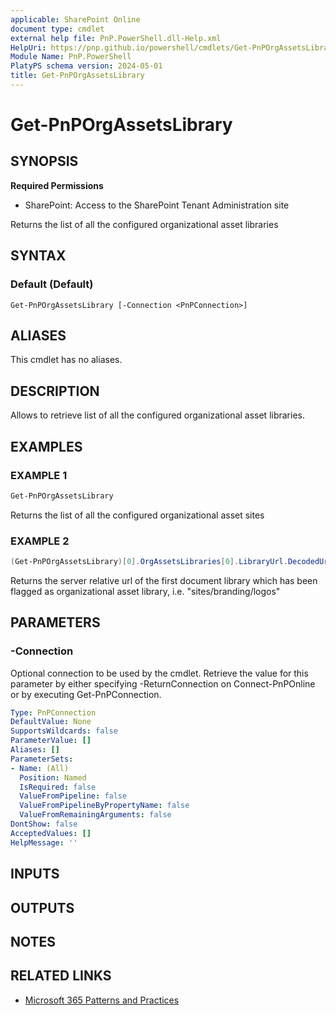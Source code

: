 ```yaml
---
applicable: SharePoint Online
document type: cmdlet
external help file: PnP.PowerShell.dll-Help.xml
HelpUri: https://pnp.github.io/powershell/cmdlets/Get-PnPOrgAssetsLibrary.html
Module Name: PnP.PowerShell
PlatyPS schema version: 2024-05-01
title: Get-PnPOrgAssetsLibrary
---
```


# Get-PnPOrgAssetsLibrary

## SYNOPSIS

**Required Permissions**

* SharePoint: Access to the SharePoint Tenant Administration site

Returns the list of all the configured organizational asset libraries

## SYNTAX

### Default (Default)

```
Get-PnPOrgAssetsLibrary [-Connection <PnPConnection>]
```

## ALIASES

This cmdlet has no aliases.

## DESCRIPTION

Allows to retrieve list of all the configured organizational asset libraries.

## EXAMPLES

### EXAMPLE 1

```powershell
Get-PnPOrgAssetsLibrary
```

Returns the list of all the configured organizational asset sites

### EXAMPLE 2

```powershell
(Get-PnPOrgAssetsLibrary)[0].OrgAssetsLibraries[0].LibraryUrl.DecodedUrl
```

Returns the server relative url of the first document library which has been flagged as organizational asset library, i.e. "sites/branding/logos"

## PARAMETERS

### -Connection

Optional connection to be used by the cmdlet. Retrieve the value for this parameter by either specifying -ReturnConnection on Connect-PnPOnline or by executing Get-PnPConnection.

```yaml
Type: PnPConnection
DefaultValue: None
SupportsWildcards: false
ParameterValue: []
Aliases: []
ParameterSets:
- Name: (All)
  Position: Named
  IsRequired: false
  ValueFromPipeline: false
  ValueFromPipelineByPropertyName: false
  ValueFromRemainingArguments: false
DontShow: false
AcceptedValues: []
HelpMessage: ''
```

## INPUTS

## OUTPUTS

## NOTES

## RELATED LINKS

- [Microsoft 365 Patterns and Practices](https://aka.ms/m365pnp)
